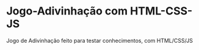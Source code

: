 # Jogo-Adivinhação com HTML-CSS-JS
Jogo de Adivinhação feito para testar conhecimentos, com HTML/CSS/JS
